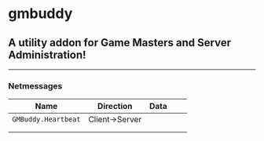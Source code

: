 # gmbuddy
## A utility addon for Game Masters and Server Administration!

***
### Netmessages
| Name                | Direction      | Data |   |   |
|---------------------|----------------|------|---|---|
| `GMBuddy.Heartbeat` | Client->Server |      |   |   |
|                     |                |      |   |   |
|                     |                |      |   |   |
